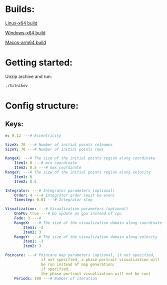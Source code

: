 # Builds:

[Linux-x64 build](https://github.com/MaxDrom/Sitnikov/releases/download/latest/linux-x64.zip)

[Windows-x64 build](https://github.com/MaxDrom/Sitnikov/releases/download/latest/win-x64.zip)

[Macos-arm64 build](https://github.com/MaxDrom/Sitnikov/releases/download/latest/osx-arm64.zip)

# Getting started:

Unzip archive and run:

```bash
./Sitnikov
```

# Config structure:

## Keys:

```yaml
e: 0.12 ---# Eccentricity

SizeX: 70 ---# Number of initial points coloumns
SizeY: 70 ---# Number of initial points rows

RangeX: ---# The size of the initial points region along coordinate
    Item1: 0 ---# min coordinate
    Item2: 0.5 ---# max coordinate
RangeY: ---# The size of the initial points region along velocity
    Item1: 0 
    Item2: 0.5

Integrator: ---# Integrator parameters (optional)
    Order: 4 ---# Integrator order (must be even)
    Timestep: 0.01 ---# Integrator step

Visualization: ---# Visualization parameters (optional)
    OnGPU: true ---# Do update on gpu instead of cpu
    Fade: 3 ---# 
    RangeX: ---# The size of the visualization domain along coordinate
        Item1: -3
        Item2: 3
    RangeY: ---# The size of the visualization domain along velocity
        Item1: -3
        Item2: 3

Poincare: ---# Poincare map parameters (optional, if not specified, 
                if not specified, a phase portrait visualization will 
                be run instead of map generation; 
                if specified, 
                the phase portrait visualization will not be run)
    Periods: 100 ---# Number of iteration
```
